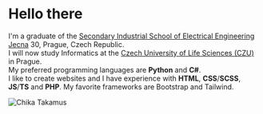 # Hello there
I'm a graduate of the [Secondary Industrial School of Electrical Engineering Jecna](https://www.spsejecna.cz/) 30, Prague, Czech Republic.  
I will now study Informatics at the [Czech University of Life Sciences (CZU)](https://www.pef.czu.cz/) in Prague.  
My preferred programming languages are **Python** and **C#**.  
I like to create websites and I have experience with **HTML**, **CSS**/**SCSS**, **JS**/**TS** and **PHP**. My favorite frameworks are Bootstrap and Tailwind.  

<picture>
<img src="https://images-wixmp-ed30a86b8c4ca887773594c2.wixmp.com/f/2f9cbf91-3403-493f-8745-0ba83592201f/dcb266i-0092ecc8-3b22-4d67-a6c9-581b0a4ebd76.png?token=eyJ0eXAiOiJKV1QiLCJhbGciOiJIUzI1NiJ9.eyJzdWIiOiJ1cm46YXBwOjdlMGQxODg5ODIyNjQzNzNhNWYwZDQxNWVhMGQyNmUwIiwiaXNzIjoidXJuOmFwcDo3ZTBkMTg4OTgyMjY0MzczYTVmMGQ0MTVlYTBkMjZlMCIsIm9iaiI6W1t7InBhdGgiOiJcL2ZcLzJmOWNiZjkxLTM0MDMtNDkzZi04NzQ1LTBiYTgzNTkyMjAxZlwvZGNiMjY2aS0wMDkyZWNjOC0zYjIyLTRkNjctYTZjOS01ODFiMGE0ZWJkNzYucG5nIn1dXSwiYXVkIjpbInVybjpzZXJ2aWNlOmZpbGUuZG93bmxvYWQiXX0.2gEvIuLwFvExvruMYHQ95BFCT05RGqfL0MZjpJsH3vM" alt="Chika Takamus">
</picture>
